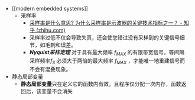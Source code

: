 - [[modern embedded systems]]
	- 采样率
		- [采样率是什么意思? 为什么采样率是示波器的关键技术指标之一？ - 知乎 (zhihu.com)](https://zhuanlan.zhihu.com/p/637481168)
		- 采样率过低不仅会导致失真，还会使您错过没有采样到的关键信号细节，如毛刺和误差。
		- ***Nyquist采样定理***  对于具有最大频率 $f_{MAX}$ 的有限带宽信号，等间隔采样频率$f_S$ 必须大于两倍的最大频率 $f_{MAX}$ ，才能唯一地重建信号而不会有混叠现象。
- 静态局部变量
	- **静态局部变量**只在定义它的函数内有效，且程序仅分配一次内存，函数返回后，该变量不会消失